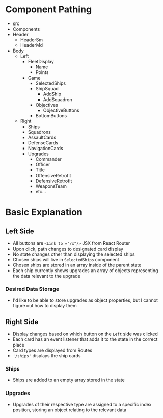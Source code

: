 # Component Pathing #
- src
 - Components
  - Header
    - HeaderSm
    - HeaderMd
  - Body
    - Left
      - FleetDisplay
        - Name
        - Points
      - Game
        - SelectedShips
        - ShipSquad
          - AddShip
          - AddSquadron
        - Objectives
          - ObjectiveButtons
        - BottomButtons
    - Right
      - Ships
      - Squadrons
      - AssaultCards
      - DefenseCards
      - NavigationCards
      - Upgrades
        - Commander
        - Officer
        - Title
        - OffensiveRetrofit
        - DefensiveRetrofit
        - WeaponsTeam
        - etc...
     
  
  
# Basic Explanation #
## Left Side ##
- All buttons are `<Link to ="/x"/>` JSX from React Router
- Upon click, path changes to designated card display 
- No state changes other than displaying the selected ships
- Chosen ships will live in `SelectedShips` component
- Chosen ships are stored in an array inside of the parent state
- Each ship currently shows upgrades an array of objects representing the data relevant to the upgrade

### Desired Data Storage ###
- I'd like to be able to store upgrades as object properties, but I cannot figure out how to display them

## Right Side ##
- Display changes based on which button on the `Left` side was clicked
- Each card has an event listener that adds it to the state in the correct place
- Card types are displayed from Routes
- `'/ships'` displays the ship cards

### Ships ###
- Ships are added to an empty array stored in the state

### Upgrades ###
- Upgrades of their respective type are assigned to a specific index position, storing an object relating to the relevant data

  

